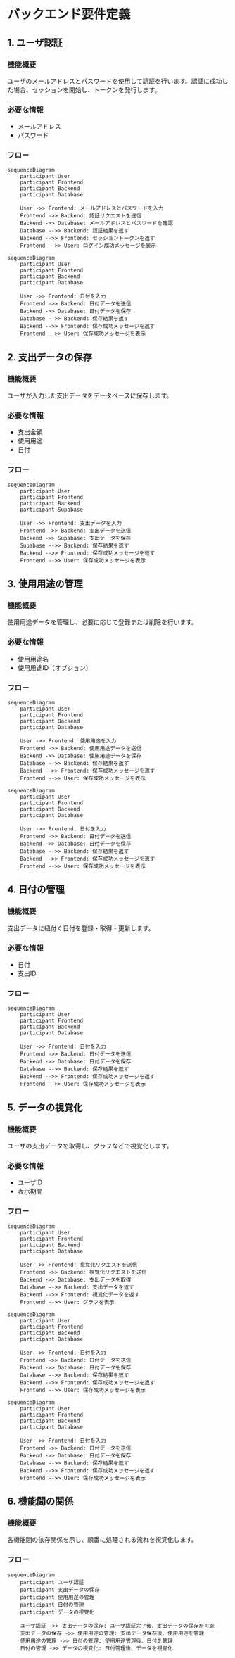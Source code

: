 # バックエンド要件定義

## 1. ユーザ認証
### 機能概要
ユーザのメールアドレスとパスワードを使用して認証を行います。認証に成功した場合、セッションを開始し、トークンを発行します。

### 必要な情報
- メールアドレス
- パスワード

### フロー

```mermaid
sequenceDiagram
    participant User
    participant Frontend
    participant Backend
    participant Database

    User ->> Frontend: メールアドレスとパスワードを入力
    Frontend ->> Backend: 認証リクエストを送信
    Backend ->> Database: メールアドレスとパスワードを確認
    Database -->> Backend: 認証結果を返す
    Backend -->> Frontend: セッショントークンを返す
    Frontend -->> User: ログイン成功メッセージを表示
```

```mermaid
sequenceDiagram
    participant User
    participant Frontend
    participant Backend
    participant Database

    User ->> Frontend: 日付を入力
    Frontend ->> Backend: 日付データを送信
    Backend ->> Database: 日付データを保存
    Database -->> Backend: 保存結果を返す
    Backend -->> Frontend: 保存成功メッセージを返す
    Frontend -->> User: 保存成功メッセージを表示
```
## 2. 支出データの保存
### 機能概要
ユーザが入力した支出データをデータベースに保存します。

### 必要な情報
- 支出金額
- 使用用途
- 日付

### フロー
```mermaid
sequenceDiagram
    participant User
    participant Frontend
    participant Backend
    participant Supabase

    User ->> Frontend: 支出データを入力
    Frontend ->> Backend: 支出データを送信
    Backend ->> Supabase: 支出データを保存
    Supabase -->> Backend: 保存結果を返す
    Backend -->> Frontend: 保存成功メッセージを返す
    Frontend -->> User: 保存成功メッセージを表示
```
## 3. 使用用途の管理
### 機能概要
使用用途データを管理し、必要に応じて登録または削除を行います。

### 必要な情報
- 使用用途名
- 使用用途ID（オプション）

### フロー
```mermaid
sequenceDiagram
    participant User
    participant Frontend
    participant Backend
    participant Database

    User ->> Frontend: 使用用途を入力
    Frontend ->> Backend: 使用用途データを送信
    Backend ->> Database: 使用用途データを保存
    Database -->> Backend: 保存結果を返す
    Backend -->> Frontend: 保存成功メッセージを返す
    Frontend -->> User: 保存成功メッセージを表示

```
```mermaid
sequenceDiagram
    participant User
    participant Frontend
    participant Backend
    participant Database

    User ->> Frontend: 日付を入力
    Frontend ->> Backend: 日付データを送信
    Backend ->> Database: 日付データを保存
    Database -->> Backend: 保存結果を返す
    Backend -->> Frontend: 保存成功メッセージを返す
    Frontend -->> User: 保存成功メッセージを表示
```

## 4. 日付の管理
### 機能概要
支出データに紐付く日付を登録・取得・更新します。

### 必要な情報
- 日付
- 支出ID

### フロー

```mermaid
sequenceDiagram
    participant User
    participant Frontend
    participant Backend
    participant Database

    User ->> Frontend: 日付を入力
    Frontend ->> Backend: 日付データを送信
    Backend ->> Database: 日付データを保存
    Database -->> Backend: 保存結果を返す
    Backend -->> Frontend: 保存成功メッセージを返す
    Frontend -->> User: 保存成功メッセージを表示
```
## 5. データの視覚化
### 機能概要
ユーザの支出データを取得し、グラフなどで視覚化します。

### 必要な情報
- ユーザID
- 表示期間

### フロー

```mermaid
sequenceDiagram
    participant User
    participant Frontend
    participant Backend
    participant Database

    User ->> Frontend: 視覚化リクエストを送信
    Frontend ->> Backend: 視覚化リクエストを送信
    Backend ->> Database: 支出データを取得
    Database -->> Backend: 支出データを返す
    Backend -->> Frontend: 視覚化データを返す
    Frontend -->> User: グラフを表示
```
```mermaid
sequenceDiagram
    participant User
    participant Frontend
    participant Backend
    participant Database

    User ->> Frontend: 日付を入力
    Frontend ->> Backend: 日付データを送信
    Backend ->> Database: 日付データを保存
    Database -->> Backend: 保存結果を返す
    Backend -->> Frontend: 保存成功メッセージを返す
    Frontend -->> User: 保存成功メッセージを表示
```

```mermaid
sequenceDiagram
    participant User
    participant Frontend
    participant Backend
    participant Database

    User ->> Frontend: 日付を入力
    Frontend ->> Backend: 日付データを送信
    Backend ->> Database: 日付データを保存
    Database -->> Backend: 保存結果を返す
    Backend -->> Frontend: 保存成功メッセージを返す
    Frontend -->> User: 保存成功メッセージを表示
```
## 6. 機能間の関係
### 機能概要
各機能間の依存関係を示し、順番に処理される流れを視覚化します。

### フロー

```mermaid
sequenceDiagram
    participant ユーザ認証
    participant 支出データの保存
    participant 使用用途の管理
    participant 日付の管理
    participant データの視覚化

    ユーザ認証 ->> 支出データの保存: ユーザ認証完了後、支出データの保存が可能
    支出データの保存 ->> 使用用途の管理: 支出データ保存後、使用用途を管理
    使用用途の管理 ->> 日付の管理: 使用用途管理後、日付を管理
    日付の管理 ->> データの視覚化: 日付管理後、データを視覚化

